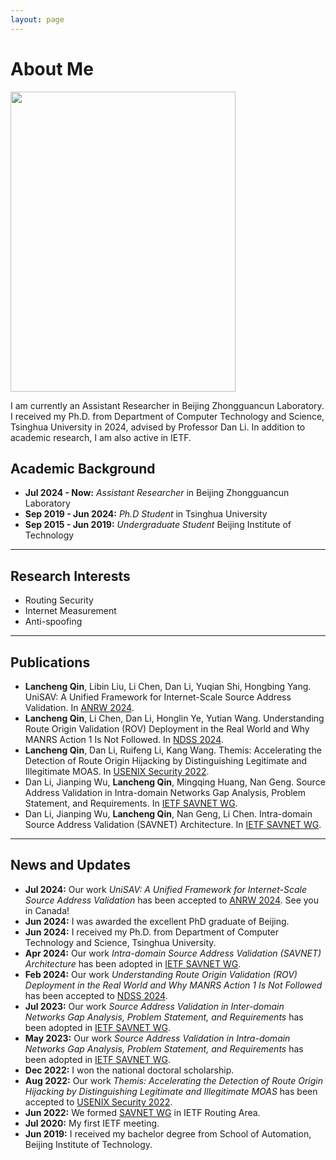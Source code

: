 ```yaml
---
layout: page
---
```


# About Me

<img src="https://lanchengthu.github.io/lancheng.jpg" class="floatpic" width="360" height="480">

I am currently an Assistant Researcher in Beijing Zhongguancun Laboratory. I received my Ph.D. from Department of Computer Technology and Science, Tsinghua University in 2024, advised by Professor Dan Li. In addition to academic research, I am also active in IETF.

## Academic Background

- **Jul 2024 - Now:** *Assistant Researcher* in Beijing Zhongguancun Laboratory
- **Sep 2019 - Jun 2024:** *Ph.D Student* in Tsinghua University
- **Sep 2015 - Jun 2019:** *Undergraduate Student* Beijing Institute of Technology

---

## Research Interests

- Routing Security
- Internet Measurement
- Anti-spoofing

---

## Publications

- **Lancheng Qin**, Libin Liu, Li Chen, Dan Li, Yuqian Shi, Hongbing Yang. UniSAV: A Unified Framework for Internet-Scale Source Address Validation. In [ANRW 2024](https://dl.acm.org/doi/10.1145/3673422.3674888).
- **Lancheng Qin**, Li Chen, Dan Li, Honglin Ye, Yutian Wang. Understanding Route Origin Validation (ROV) Deployment in the Real World and Why MANRS Action 1 Is Not Followed. In [NDSS 2024](https://www.ndss-symposium.org/ndss-paper/understanding-route-origin-validation-rov-deployment-in-the-real-world-and-why-manrs-action-1-is-not-followed/).
- **Lancheng Qin**, Dan Li, Ruifeng Li, Kang Wang. Themis: Accelerating the Detection of Route Origin Hijacking by Distinguishing Legitimate and Illegitimate MOAS. In [USENIX Security 2022](https://www.usenix.org/conference/usenixsecurity22/presentation/qin).
- Dan Li, Jianping Wu, **Lancheng Qin**, Mingqing Huang, Nan Geng. Source Address Validation in Intra-domain Networks Gap Analysis, Problem Statement, and Requirements. In [IETF SAVNET WG](https://datatracker.ietf.org/doc/draft-ietf-savnet-intra-domain-problem-statement/).
- Dan Li, Jianping Wu, **Lancheng Qin**, Nan Geng, Li Chen. Intra-domain Source Address Validation (SAVNET) Architecture. In [IETF SAVNET WG](https://datatracker.ietf.org/doc/draft-ietf-savnet-intra-domain-architecture/).

---

## News and Updates

- **Jul 2024:** Our work *UniSAV: A Unified Framework for Internet-Scale Source Address Validation* has been accepted to [ANRW 2024](https://dl.acm.org/doi/10.1145/3673422.3674888). See you in Canada!
- **Jun 2024:** I was awarded the excellent PhD graduate of Beijing.
- **Jun 2024:** I received my Ph.D. from Department of Computer Technology and Science, Tsinghua University.
- **Apr 2024:** Our work *Intra-domain Source Address Validation (SAVNET) Architecture* has been adopted in [IETF SAVNET WG](https://datatracker.ietf.org/doc/draft-ietf-savnet-intra-domain-architecture/).
- **Feb 2024:** Our work *Understanding Route Origin Validation (ROV) Deployment in the Real World and Why MANRS Action 1 Is Not Followed* has been accepted to [NDSS 2024](https://www.ndss-symposium.org/ndss-paper/understanding-route-origin-validation-rov-deployment-in-the-real-world-and-why-manrs-action-1-is-not-followed/).
- **Jul 2023:** Our work *Source Address Validation in Inter-domain Networks Gap Analysis, Problem Statement, and Requirements* has been adopted in [IETF SAVNET WG](https://datatracker.ietf.org/doc/draft-ietf-savnet-inter-domain-problem-statement/).
- **May 2023:** Our work *Source Address Validation in Intra-domain Networks Gap Analysis, Problem Statement, and Requirements* has been adopted in [IETF SAVNET WG](https://datatracker.ietf.org/doc/draft-ietf-savnet-intra-domain-problem-statement/).
- **Dec 2022:** I won the national doctoral scholarship.
- **Aug 2022:** Our work *Themis: Accelerating the Detection of Route Origin Hijacking by Distinguishing Legitimate and Illegitimate MOAS* has been accepted to [USENIX Security 2022](https://www.usenix.org/conference/usenixsecurity22/presentation/qin).
- **Jun 2022:** We formed [SAVNET WG](https://datatracker.ietf.org/wg/savnet/about/) in IETF Routing Area.
- **Jul 2020:** My first IETF meeting.
- **Jun 2019:** I received my bachelor degree from School of Automation, Beijing Institute of Technology.
